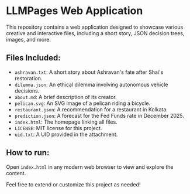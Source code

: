# LLMPages Web Application

This repository contains a web application designed to showcase various creative and interactive files, including a short story, JSON decision trees, images, and more.

## Files Included:
- `ashravan.txt`: A short story about Ashravan's fate after Shai's restoration.
- `dilemma.json`: An ethical dilemma involving autonomous vehicle decisions.
- `about.md`: A brief description of its creator.
- `pelican.svg`: An SVG image of a pelican riding a bicycle.
- `restaurant.json`: A recommendation for a restaurant in Kolkata.
- `prediction.json`: A forecast for the Fed Funds rate in December 2025.
- `index.html`: The homepage linking all files.
- `LICENSE`: MIT license for this project.
- `uid.txt`: A UID provided in the attachment.

## How to run:
Open `index.html` in any modern web browser to view and explore the content.

Feel free to extend or customize this project as needed!